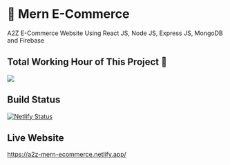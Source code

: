 # 🚀 Mern E-Commerce

A2Z E-Commerce Website Using React JS, Node JS, Express JS, MongoDB and Firebase

## Total Working Hour of This Project 🚀

<img src="https://wakatime.com/badge/user/5d261342-06a0-4615-9707-05a1926dc0b4/project/b0194ff3-74e6-4c09-aba4-faf07b7cbf6d.svg">

## Build Status
[![Netlify Status](https://api.netlify.com/api/v1/badges/1f54d68d-b208-483c-9592-ed64ac97dd62/deploy-status)](https://app.netlify.com/sites/a2z-mern-ecommerce/deploys)

## Live Website 

https://a2z-mern-ecommerce.netlify.app/
